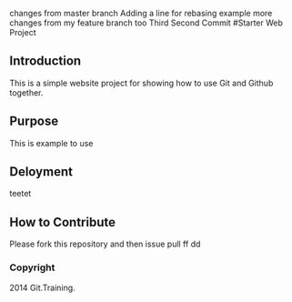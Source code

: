 changes from master branch
Adding a line for rebasing example
more changes from my feature branch too
Third
Second
Commit
#Starter Web Project
## Introduction
This is a simple website project for showing how to use Git and Github together.
## Purpose
This is example to use 
## Deloyment

teetet
## How to Contribute
Please fork this repository and then issue pull
ff
dd
### Copyright
2014 Git.Training.